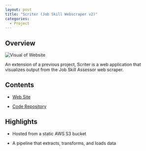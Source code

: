 ```yaml
---
layout: post
title: "Scriter (Job Skill Webscraper v2)"
categories:
  - Project
---
```


## Overview

![Visual of Website](https://s3.amazonaws.com/jrg-resume/scriter.png)

An extension of a previous project, Scriter is a web application that visualizes output from the Job Skill Assessor web scraper.

## Contents

* [Web Site](http://scriter.net/)

* [Code Repository](https://github.com/justinrgarrard/JobSkillAssessor)


## Highlights

* Hosted from a static AWS S3 bucket 

* A pipeline that extracts, transforms, and loads data

